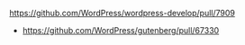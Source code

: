 https://github.com/WordPress/wordpress-develop/pull/7909

* https://github.com/WordPress/gutenberg/pull/67330
